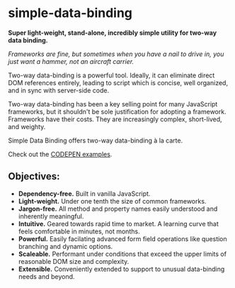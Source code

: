 # simple-data-binding
<strong>Super light-weight, stand-alone, incredibly simple utility for two-way data binding.</strong>

<em>Frameworks are fine, but sometimes when you have a nail to drive in, you just want a hammer, not an aircraft carrier.</em>
<p>
Two-way data-binding is a powerful tool.  Ideally, it can eliminate direct DOM references entirely, leading to script which is concise, well organized, and in sync with server-side code.
</p>
<p>
Two-way data-binding has been a key selling point for many JavaScript frameworks, but it shouldn't be sole justification for adopting a framework. Frameworks have their costs.  They are increasingly complex, short-lived, and weighty.
</p>
<p>
Simple Data Binding offers two-way data-binding à la carte.
</p>
<p>
Check out the <a href="examples/examples.html">CODEPEN examples</a>.
</p>

<h2>Objectives:</h2>

<ul>
  <li>
  <strong>Dependency-free.</strong> Built in vanilla JavaScript. 
  </li>
  <li>
  <strong>Light-weight.</strong> Under one tenth the size of common frameworks.
  </li>
  <li>
  <strong>Jargon-free.</strong> All method and property names easily understood and inherently meaningful. 
  </li>
  <li>
  <strong>Intuitive.</strong> Geared towards rapid time to market.  A learning curve that feels comfortable in minutes, not months. 
  </li>
  <li>
  <strong>Powerful.</strong> Easily facilating advanced form field operations like question branching and dynamic options.
  </li>
  <li>
  <strong>Scaleable.</strong> Performant under conditions that exceed the upper limits of reasonable DOM size and complexity.
  </li>
  <li>
  <strong>Extensible.</strong> Conveniently extended to support to unusual data-binding needs and beyond.
  </li>
</ul>
